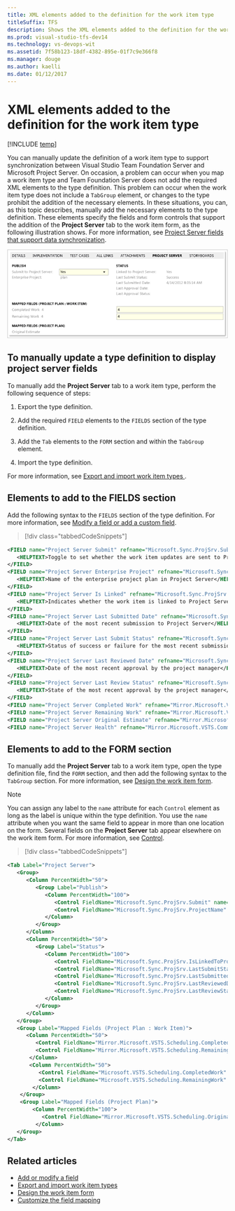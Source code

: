 ```yaml
---
title: XML elements added to the definition for the work item type
titleSuffix: TFS
description: Shows the XML elements added to the definition for the work item type when using Visual Studio Team Services (VSTS) and Team Foundation Server (TFS)
ms.prod: visual-studio-tfs-dev14
ms.technology: vs-devops-wit
ms.assetid: 7f58b123-18df-4382-895e-01f7c9e366f8
ms.manager: douge
ms.author: kaelli
ms.date: 01/12/2017
---
```



# XML elements added to the definition for the work item type
[!INCLUDE [temp](../_shared/tfs-ps-sync-header.md)]

<a name="top"></a> You can manually update the definition of a work item type to support synchronization between Visual Studio Team Foundation Server and Microsoft Project Server. On occasion, a problem can occur when you map a work item type and Team Foundation Server does not add the required XML elements to the type definition. This problem can occur when the work item type does not include a `TabGroup` element, or changes to the type prohibit the addition of the necessary elements. In these situations, you can, as this topic describes, manually add the necessary elements to the type definition. These elements specify the fields and form controls that support the addition of the **Project Server** tab to the work item form, as the following illustration shows. For more information, see [Project Server fields that support data synchronization](project-server-fields-added-to-tfs.md).  
  
 ![Project Server Tab default fields](_img/pstfs_projectservertab.png "PSTFS_ProjectServerTab")  
  
<a name="manually_update"></a>   
##  To manually update a type definition to display project server fields  
 To manually add the **Project Server** tab to a work item type, perform the following sequence of steps:  
  
1.  Export the type definition.  
  
2.  Add the required `FIELD` elements to the `FIELDS` section of the type definition.  
  
3.  Add the `Tab` elements to the `FORM` section and within the `TabGroup` element.  
  
4.  Import the type definition.  
  
 For more information, see [Export and import work item types ](https://msdn.microsoft.com/library/ms404856.aspx).   
  
   
##  <a name="fields"></a> Elements to add to the FIELDS section  
 Add the following syntax to the `FIELDS` section of the type definition. For more information, see [Modify a field or add a custom field](../../work/customize/add-modify-field.md).  
  
> [!div class="tabbedCodeSnippets"]
```XML
<FIELD name="Project Server Submit" refname="Microsoft.Sync.ProjSrv.Submit" type="String">  
   <HELPTEXT>Toggle to set whether the work item updates are sent to Project Server</HELPTEXT>  
</FIELD>  
<FIELD name="Project Server Enterprise Project" refname="Microsoft.Sync.ProjSrv.ProjectName" type="String">  
   <HELPTEXT>Name of the enterprise project plan in Project Server</HELPTEXT>  
</FIELD>  
<FIELD name="Project Server Is Linked" refname="Microsoft.Sync.ProjSrv.IsLinkedToProjSrv" type="String">  
   <HELPTEXT>Indicates whether the work item is linked to Project Server</HELPTEXT>  
</FIELD>  
<FIELD name="Project Server Last Submitted Date" refname="Microsoft.Sync.ProjSrv.LastSubmittedDate" type="DateTime">  
   <HELPTEXT>Date of the most recent submission to Project Server</HELPTEXT>  
</FIELD>  
<FIELD name="Project Server Last Submit Status" refname="Microsoft.Sync.ProjSrv.LastSubmitStatus" type="String">  
   <HELPTEXT>Status of success or failure for the most recent submission to Project Server</HELPTEXT>  
</FIELD>  
<FIELD name="Project Server Last Reviewed Date" refname="Microsoft.Sync.ProjSrv.LastReviewedDate" type="DateTime">  
   <HELPTEXT>Date of the most recent approval by the project manager</HELPTEXT>  
</FIELD>  
<FIELD name="Project Server Last Review Status" refname="Microsoft.Sync.ProjSrv.LastReviewStatus" type="String">  
   <HELPTEXT>State of the most recent approval by the project manager</HELPTEXT>  
</FIELD>  
<FIELD name="Project Server Completed Work" refname="Mirror.Microsoft.VSTS.Scheduling.CompletedWork" type="Double" />  
<FIELD name="Project Server Remaining Work" refname="Mirror.Microsoft.VSTS.Scheduling.RemainingWork" type="Double" />  
<FIELD name="Project Server Original Estimate" refname="Mirror.Microsoft.VSTS.Scheduling.OriginalEstimate" type="Double" />  
<FIELD name="Project Server Health" refname="Mirror.Microsoft.VSTS.Common.Health" type="String" />  
```  
  
<a name="form"></a>   
##  Elements to add to the FORM section  
 To manually add the **Project Server** tab to a work item type, open the type definition file, find the `FORM` section, and then add the following syntax to the `TabGroup` section. For more information, see [Design the work item form](../customize/reference/design-work-item-form.md).  
  
> [!NOTE]
>  You can assign any label to the `name` attribute for each `Control` element as long as the label is unique within the type definition. You use the `name` attribute when you want the same field to appear in more than one location on the form. Several fields on the **Project Server** tab appear elsewhere on the work item form. For more information, see [Control](../customize/reference/control-xml-element-reference.md).  
  
> [!div class="tabbedCodeSnippets"]
```XML
<Tab Label="Project Server">  
   <Group>  
      <Column PercentWidth="50">  
         <Group Label="Publish">  
            <Column PercentWidth="100">  
               <Control FieldName="Microsoft.Sync.ProjSrv.Submit" name="SubmitName" Type="FieldControl" Label="&Submit to Project Server:" LabelPosition="Left" />  
               <Control FieldName="Microsoft.Sync.ProjSrv.ProjectName" name="ProjectName" Type="FieldControl" Label="Enterprise &Project:" LabelPosition="Left" />  
            </Column>  
         </Group>  
      </Column>  
      <Column PercentWidth="50">  
         <Group Label="Status">  
            <Column PercentWidth="100">  
               <Control FieldName="Microsoft.Sync.ProjSrv.IsLinkedToProjSrv" name="IsLinkedName" Type="FieldControl" Label="&Linked to Project Server:" LabelPosition="Left" ReadOnly="True" />  
               <Control FieldName="Microsoft.Sync.ProjSrv.LastSubmitStatus" name="LastSubmitName" Type="FieldControl" Label="Last S&ubmit Status:" LabelPosition="Left" ReadOnly="True" />  
               <Control FieldName="Microsoft.Sync.ProjSrv.LastSubmittedDate" name="LastSubmittedName" Type="FieldControl" Label="Last Sub&mitted Date:" LabelPosition="Left" ReadOnly="True" />  
               <Control FieldName="Microsoft.Sync.ProjSrv.LastReviewedDate" name="LastReviewedName" Type="FieldControl" Label="Last Approval Date:" LabelPosition="Left" ReadOnly="True" />  
               <Control FieldName="Microsoft.Sync.ProjSrv.LastReviewStatus" name="LastReviewName" Type="FieldControl" Label="Last Approval Status:" LabelPosition="Left" ReadOnly="True" />  
            </Column>  
         </Group>  
      </Column>  
   </Group>  
   <Group Label="Mapped Fields (Project Plan : Work Item)">  
      <Column PercentWidth="50">  
         <Control FieldName="Mirror.Microsoft.VSTS.Scheduling.CompletedWork" name="CompletedWorkMirrorName" Type="FieldControl" Label="Completed Work" LabelPosition="Left" ReadOnly="True" />  
         <Control FieldName="Mirror.Microsoft.VSTS.Scheduling.RemainingWork" name="RemainingWorkMirrorName" Type="FieldControl" Label="Remaining Work" LabelPosition="Left" ReadOnly="True" />  
       </Column>  
       <Column PercentWidth="50">  
          <Control FieldName="Microsoft.VSTS.Scheduling.CompletedWork" name="CompletedWorkName" Type="FieldControl" />  
          <Control FieldName="Microsoft.VSTS.Scheduling.RemainingWork" name="RemainingWorkName" Type="FieldControl" />  
        </Column>  
    </Group>  
    <Group Label="Mapped Fields (Project Plan)">  
        <Column PercentWidth="100">  
           <Control FieldName="Mirror.Microsoft.VSTS.Scheduling.OriginalEstimate" name="OriginalEstimateMirrorName" Type="FieldControl" Label="Original Estimate" LabelPosition="Left" ReadOnly="True" />  
         </Column>  
   </Group>  
</Tab>  
```  
  
 
## Related articles  
-  [Add or modify a field](../customize/add-modify-field.md)   
-  [Export and import work item types](https://msdn.microsoft.com/library/ms404856.aspx)   
-  [Design the work item form](../customize/reference/design-work-item-form.md)   
-  [Customize the field mapping](customize-field-mapping-tfs-project-server.md)